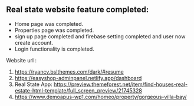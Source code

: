 ## Real state website feature completed:

- Home page was completed.
- Properties page was completed.
- sign up page completed and firebase setting completed and user now create account.
- Login functionality is completed.

Website url :

1. https://ryancv.bslthemes.com/dark/#resume
2. https://easyshop-adminpanel.netlify.app/dashboard
3. Real State App: https://preview.themeforest.net/item/find-houses-real-estate-html-template/full_screen_preview/21745328
4. https://www.demoapus-wp1.com/homeo/property/gorgeous-villa-bay/
